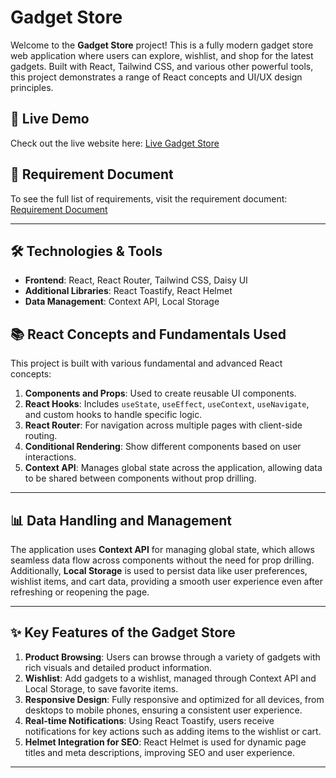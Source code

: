 # Gadget Store

Welcome to the **Gadget Store** project! This is a fully modern gadget store web application where users can explore, wishlist, and shop for the latest gadgets. Built with React, Tailwind CSS, and various other powerful tools, this project demonstrates a range of React concepts and UI/UX design principles.

## 🚀 Live Demo

Check out the live website here: [Live Gadget Store](https://zishan-gadget-haven.netlify.app)

## 📄 Requirement Document

To see the full list of requirements, visit the requirement document: [Requirement Document](https://github.com/ProgrammingHero1/B10-A8-gadget-heaven/blob/cb107cb186465d2189e83f743d16aa13a0cb206e/Batch-10_Assignment-08.pdf)

---

## 🛠️ Technologies & Tools

- **Frontend**: React, React Router, Tailwind CSS, Daisy UI
- **Additional Libraries**: React Toastify, React Helmet
- **Data Management**: Context API, Local Storage

## 📚 React Concepts and Fundamentals Used

This project is built with various fundamental and advanced React concepts:

1. **Components and Props**: Used to create reusable UI components.
2. **React Hooks**: Includes `useState`, `useEffect`, `useContext`, `useNavigate`, and custom hooks to handle specific logic.
3. **React Router**: For navigation across multiple pages with client-side routing.
4. **Conditional Rendering**: Show different components based on user interactions.
5. **Context API**: Manages global state across the application, allowing data to be shared between components without prop drilling.

---

## 📊 Data Handling and Management

The application uses **Context API** for managing global state, which allows seamless data flow across components without the need for prop drilling. Additionally, **Local Storage** is used to persist data like user preferences, wishlist items, and cart data, providing a smooth user experience even after refreshing or reopening the page.

---

## ✨ Key Features of the Gadget Store

1. **Product Browsing**: Users can browse through a variety of gadgets with rich visuals and detailed product information.
2. **Wishlist**: Add gadgets to a wishlist, managed through Context API and Local Storage, to save favorite items.
3. **Responsive Design**: Fully responsive and optimized for all devices, from desktops to mobile phones, ensuring a consistent user experience.
4. **Real-time Notifications**: Using React Toastify, users receive notifications for key actions such as adding items to the wishlist or cart.
5. **Helmet Integration for SEO**: React Helmet is used for dynamic page titles and meta descriptions, improving SEO and user experience.

---

